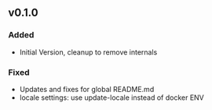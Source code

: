 ## v0.1.0

### Added

* Initial Version, cleanup to remove internals

### Fixed

* Updates and fixes for global README.md
* locale settings: use update-locale instead of docker ENV
